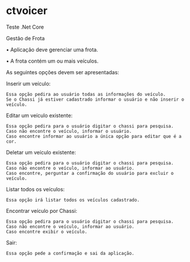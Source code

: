 # ctvoicer
Teste .Net Core

Gestão de Frota

•	Aplicação deve gerenciar uma frota.

•	A frota contém um ou mais veículos.

As seguintes opções devem ser apresentadas:

  Inserir um veículo:
  
    Essa opção pedira ao usuário todas as informações do veículo.
    Se o Chassi já estiver cadastrado informar o usuário e não inserir o veículo.       
    
 Editar um veículo existente:
 
    Essa opção pedira para o usuário digitar o chassi para pesquisa.
    Caso não encontre o veículo, informar o usuário.
    Caso encontre informar ao usuário a única opção para editar que é a cor.
 
 Deletar um veículo existente:
 
    Essa opção pedira para o usuário digitar o chassi para pesquisa.
    Caso não encontre o veículo, informar ao usuário.
    Caso encontre, perguntar a confirmação do usuário para excluir o veículo.
 
 Listar todos os veículos:
 
    Essa opção irá listar todos os veículos cadastrado.
 
 Encontrar veículo por Chassi:
 
    Essa opção pedira para o usuário digitar o chassi para pesquisa.
    Caso não encontre o veículo, informar ao usuário.
    Caso encontre exibir o veículo.
 
 Sair:
 
    Essa opção pede a confirmação e sai da aplicação.
